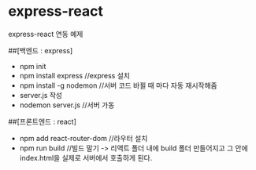 # express-react
express-react 연동 예제


##[백엔드 : express] 
- npm init
- npm install express 		//express 설치
- npm install -g nodemon		//서버 코드 바뀔 때 마다 자동 재시작해줌
- server.js 작성 
- nodemon server.js   		//서버 가동


##[프론트엔드 : react]
- npm add react-router-dom 	//라우터 설치
- npm run build			//빌드 말기 -> 리액트 폴더 내에 build 폴더 만들어지고 그 안에 index.html을 실제로 서버에서 호출하게 된다.
			
